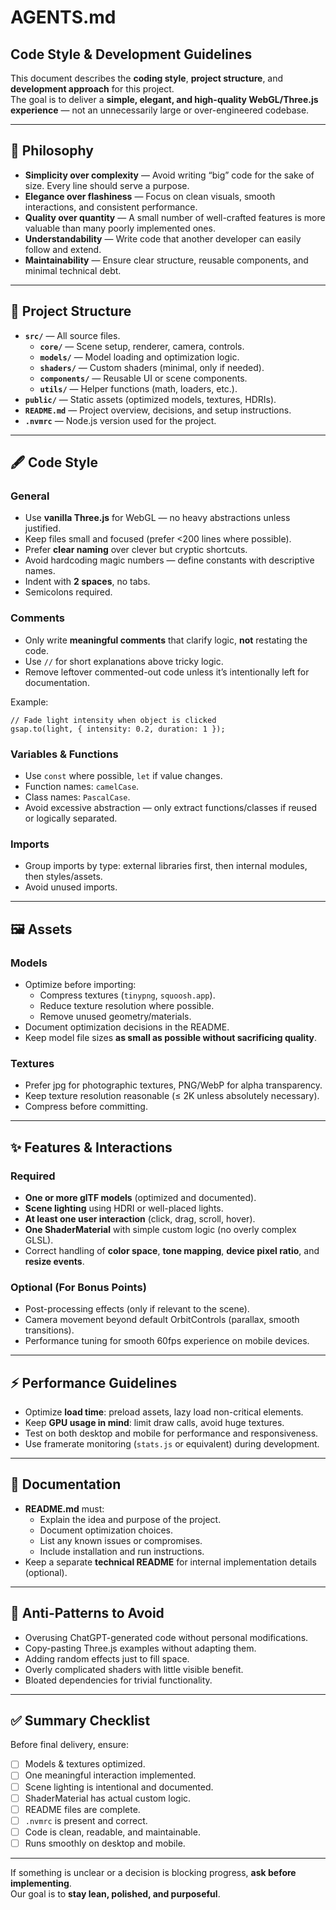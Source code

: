 # AGENTS.md

## Code Style & Development Guidelines

This document describes the **coding style**, **project structure**, and **development approach** for this project.  
The goal is to deliver a **simple, elegant, and high-quality WebGL/Three.js experience** — not an unnecessarily large or over-engineered codebase.

---

## 🎯 Philosophy

- **Simplicity over complexity** — Avoid writing “big” code for the sake of size. Every line should serve a purpose.
- **Elegance over flashiness** — Focus on clean visuals, smooth interactions, and consistent performance.
- **Quality over quantity** — A small number of well-crafted features is more valuable than many poorly implemented ones.
- **Understandability** — Write code that another developer can easily follow and extend.
- **Maintainability** — Ensure clear structure, reusable components, and minimal technical debt.

---

## 📂 Project Structure

- **`src/`** — All source files.
  - **`core/`** — Scene setup, renderer, camera, controls.
  - **`models/`** — Model loading and optimization logic.
  - **`shaders/`** — Custom shaders (minimal, only if needed).
  - **`components/`** — Reusable UI or scene components.
  - **`utils/`** — Helper functions (math, loaders, etc.).
- **`public/`** — Static assets (optimized models, textures, HDRIs).
- **`README.md`** — Project overview, decisions, and setup instructions.
- **`.nvmrc`** — Node.js version used for the project.

---

## 🖋 Code Style

### General

- Use **vanilla Three.js** for WebGL — no heavy abstractions unless justified.
- Keep files small and focused (prefer <200 lines where possible).
- Prefer **clear naming** over clever but cryptic shortcuts.
- Avoid hardcoding magic numbers — define constants with descriptive names.
- Indent with **2 spaces**, no tabs.
- Semicolons required.

### Comments

- Only write **meaningful comments** that clarify logic, **not** restating the code.
- Use `//` for short explanations above tricky logic.
- Remove leftover commented-out code unless it’s intentionally left for documentation.

Example:

```
// Fade light intensity when object is clicked
gsap.to(light, { intensity: 0.2, duration: 1 });
```

### Variables & Functions

- Use `const` where possible, `let` if value changes.
- Function names: `camelCase`.
- Class names: `PascalCase`.
- Avoid excessive abstraction — only extract functions/classes if reused or logically separated.

### Imports

- Group imports by type: external libraries first, then internal modules, then styles/assets.
- Avoid unused imports.

---

## 🖼 Assets

### Models

- Optimize before importing:
  - Compress textures (`tinypng`, `squoosh.app`).
  - Reduce texture resolution where possible.
  - Remove unused geometry/materials.
- Document optimization decisions in the README.
- Keep model file sizes **as small as possible without sacrificing quality**.

### Textures

- Prefer jpg for photographic textures, PNG/WebP for alpha transparency.
- Keep texture resolution reasonable (≤ 2K unless absolutely necessary).
- Compress before committing.

---

## ✨ Features & Interactions

### Required

- **One or more glTF models** (optimized and documented).
- **Scene lighting** using HDRI or well-placed lights.
- **At least one user interaction** (click, drag, scroll, hover).
- **One ShaderMaterial** with simple custom logic (no overly complex GLSL).
- Correct handling of **color space**, **tone mapping**, **device pixel ratio**, and **resize events**.

### Optional (For Bonus Points)

- Post-processing effects (only if relevant to the scene).
- Camera movement beyond default OrbitControls (parallax, smooth transitions).
- Performance tuning for smooth 60fps experience on mobile devices.

---

## ⚡ Performance Guidelines

- Optimize **load time**: preload assets, lazy load non-critical elements.
- Keep **GPU usage in mind**: limit draw calls, avoid huge textures.
- Test on both desktop and mobile for performance and responsiveness.
- Use framerate monitoring (`stats.js` or equivalent) during development.

---

## 📄 Documentation

- **README.md** must:
  - Explain the idea and purpose of the project.
  - Document optimization choices.
  - List any known issues or compromises.
  - Include installation and run instructions.
- Keep a separate **technical README** for internal implementation details (optional).

---

## 🛑 Anti-Patterns to Avoid

- Overusing ChatGPT-generated code without personal modifications.
- Copy-pasting Three.js examples without adapting them.
- Adding random effects just to fill space.
- Overly complicated shaders with little visible benefit.
- Bloated dependencies for trivial functionality.

---

## ✅ Summary Checklist

Before final delivery, ensure:

- [ ] Models & textures optimized.
- [ ] One meaningful interaction implemented.
- [ ] Scene lighting is intentional and documented.
- [ ] ShaderMaterial has actual custom logic.
- [ ] README files are complete.
- [ ] `.nvmrc` is present and correct.
- [ ] Code is clean, readable, and maintainable.
- [ ] Runs smoothly on desktop and mobile.

---

If something is unclear or a decision is blocking progress, **ask before implementing**.  
Our goal is to **stay lean, polished, and purposeful**.
